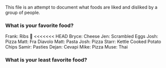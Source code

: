 This file is an attempt to document what foods are liked and disliked by a group of people.

### What is your favorite food?
Frank: Ribs :meat_on_bone:
<<<<<<< HEAD
Bryce: Cheese
Jen: Scrambled Eggs
Josh: Pizza
Matt: Fra Diavolo
Matt: Pasta
Josh: Pizza
Starr: Kettle Cooked Potato Chips
Samir: Pasties
Dejan: Cevapi
Mike: Pizza
Muse: Thai
### What is your least favorite food?
